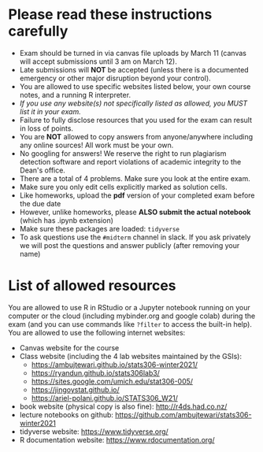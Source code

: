 # Please read these instructions carefully

- Exam should be turned in via canvas file uploads by March 11 (canvas will accept submissions until 3 am on March 12).
- Late submissions will **NOT** be accepted (unless there is a documented emergency or other major disruption beyond your control).
- You are allowed to use specific websites listed below, your own course notes, and a running R interpreter.
- _If you use any website(s) not specifically listed as allowed, you MUST list it in your exam._
- Failure to fully disclose resources that you used for the exam can result in loss of points.
- You are **NOT** allowed to copy answers from anyone/anywhere including any online sources! All work must be your own.
- No googling for answers! We reserve the right to run plagiarism detection software and report violations of academic integrity to the Dean's office.
- There are a total of 4 problems. Make sure you look at the entire exam.
- Make sure you only edit cells explicitly marked as solution cells.
- Like homeworks, upload the **pdf** version of your completed exam before the due date
- However, unlike homeworks, please **ALSO submit the actual notebook** (which has .ipynb extension)
- Make sure these packages are loaded: `tidyverse`
- To ask questions use the `#midterm` channel in slack. If you ask privately we will post the questions and answer publicly (after removing your name)

# List of allowed resources

You are allowed to use R in RStudio or a Jupyter notebook running on your computer or the cloud (including mybinder.org and google colab) during the exam (and you can use commands like `?filter` to access the built-in help). You are allowed to use the following internet websites:

- Canvas website for the course
- Class website (including the 4 lab websites maintained by the GSIs):
    - https://ambujtewari.github.io/stats306-winter2021/
    - https://ryandun.github.io/stats306lab3/
    - https://sites.google.com/umich.edu/stat306-005/
    - https://jingoystat.github.io/
    - https://ariel-polani.github.io/STATS306_W21/
- book website (physical copy is also fine): http://r4ds.had.co.nz/
- lecture notebooks on github: https://github.com/ambujtewari/stats306-winter2021
- tidyverse website: https://www.tidyverse.org/
- R documentation website: https://www.rdocumentation.org/
